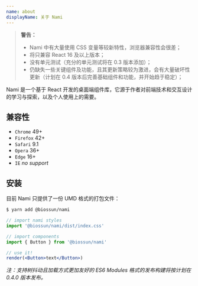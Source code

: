 ```yaml
---
name: about
displayName: 关于 Nami
---
```


> **警告：**
>
> -   Nami 中有大量使用 CSS 变量等较新特性，浏览器兼容性会很差；
> -   将只兼容 React 16 及以上版本；
> -   没有单元测试（充分的单元测试将在 0.3 版本添加）；
> -   仍缺失一些关键组件及功能，且其更新策略较为激进，会有大量破坏性更新（计划在 0.4 版本后完善基础组件和功能，并开始趋于稳定）；

Nami 是一个基于 React 开发的桌面端组件库，它源于作者对前端技术和交互设计的学习与探索，以及个人使用上的需要。

## 兼容性

-   `Chrome` 49+
-   `Firefox` 42+
-   `Safari` 9.1
-   `Opera` 36+
-   `Edge` 16+
-   `IE` _no support_

## 安装

目前 Nami 只提供了一份 UMD 格式的打包文件：

```bash
$ yarn add @biossun/nami
```

```jsx
// import nami styles
import '@biossun/nami/dist/index.css'

// import components
import { Button } from '@biossun/nami'

// use it!
render(<Button>text</Button>)
```

_注：支持树抖动且加载方式更加友好的 ES6 Modules 格式的发布构建将按计划在 0.4.0 版本发布。_
